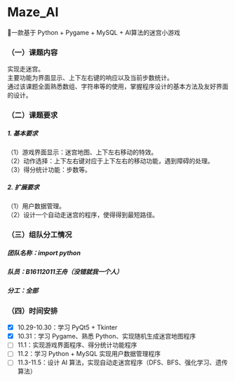 # Maze_AI
:eyes:一款基于 Python + Pygame + MySQL + AI算法的迷宫小游戏

### （一）课题内容
实现走迷宫。  
主要功能为界面显示、上下左右键的响应以及当前步数统计。  
通过该课题全面熟悉数组、字符串等的使用，掌握程序设计的基本方法及友好界面的设计。  

### （二）课题要求
##### 1. 基本要求
（1）游戏界面显示：迷宫地图、上下左右移动的特效。  
（2）动作选择：上下左右键对应于上下左右的移动功能，遇到障碍的处理。  
（3）得分统计功能：步数等。  

##### 2. 扩展要求
（1）用户数据管理。  
（2）设计一个自动走迷宫的程序，使得得到最短路径。

### （三）组队分工情况
##### 团队名称：import python
##### 队员：B16112011王舟（没错就我一个人）
##### 分工：全部

### （四）时间安排
- [x] 10.29-10.30：学习 PyQt5 + Tkinter  
- [x] 10.31：学习 Pygame、熟悉 Python、实现随机生成迷宫地图程序  
- [ ] 11.1：实现游戏界面程序、得分统计功能程序  
- [ ] 11.2：学习 Python + MySQL 实现用户数据管理程序  
- [ ] 11.3-11.5：设计 AI 算法，实现自动走迷宫程序（DFS、BFS、强化学习、遗传算法）  
